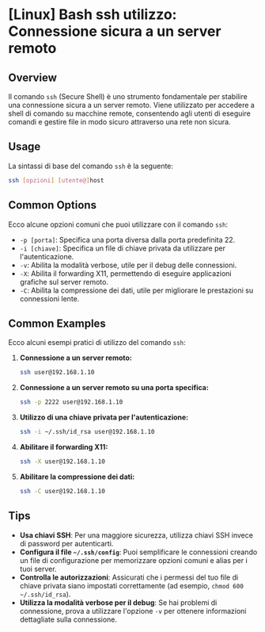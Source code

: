 # [Linux] Bash ssh utilizzo: Connessione sicura a un server remoto

## Overview
Il comando `ssh` (Secure Shell) è uno strumento fondamentale per stabilire una connessione sicura a un server remoto. Viene utilizzato per accedere a shell di comando su macchine remote, consentendo agli utenti di eseguire comandi e gestire file in modo sicuro attraverso una rete non sicura.

## Usage
La sintassi di base del comando `ssh` è la seguente:

```bash
ssh [opzioni] [utente@]host
```

## Common Options
Ecco alcune opzioni comuni che puoi utilizzare con il comando `ssh`:

- `-p [porta]`: Specifica una porta diversa dalla porta predefinita 22.
- `-i [chiave]`: Specifica un file di chiave privata da utilizzare per l'autenticazione.
- `-v`: Abilita la modalità verbose, utile per il debug delle connessioni.
- `-X`: Abilita il forwarding X11, permettendo di eseguire applicazioni grafiche sul server remoto.
- `-C`: Abilita la compressione dei dati, utile per migliorare le prestazioni su connessioni lente.

## Common Examples
Ecco alcuni esempi pratici di utilizzo del comando `ssh`:

1. **Connessione a un server remoto:**

   ```bash
   ssh user@192.168.1.10
   ```

2. **Connessione a un server remoto su una porta specifica:**

   ```bash
   ssh -p 2222 user@192.168.1.10
   ```

3. **Utilizzo di una chiave privata per l'autenticazione:**

   ```bash
   ssh -i ~/.ssh/id_rsa user@192.168.1.10
   ```

4. **Abilitare il forwarding X11:**

   ```bash
   ssh -X user@192.168.1.10
   ```

5. **Abilitare la compressione dei dati:**

   ```bash
   ssh -C user@192.168.1.10
   ```

## Tips
- **Usa chiavi SSH**: Per una maggiore sicurezza, utilizza chiavi SSH invece di password per autenticarti.
- **Configura il file `~/.ssh/config`**: Puoi semplificare le connessioni creando un file di configurazione per memorizzare opzioni comuni e alias per i tuoi server.
- **Controlla le autorizzazioni**: Assicurati che i permessi del tuo file di chiave privata siano impostati correttamente (ad esempio, `chmod 600 ~/.ssh/id_rsa`).
- **Utilizza la modalità verbose per il debug**: Se hai problemi di connessione, prova a utilizzare l'opzione `-v` per ottenere informazioni dettagliate sulla connessione.